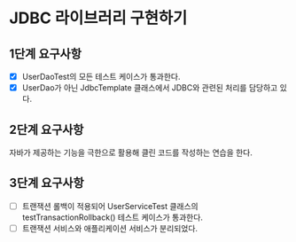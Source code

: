 # JDBC 라이브러리 구현하기

## 1단계 요구사항

- [x] UserDaoTest의 모든 테스트 케이스가 통과한다.
- [x] UserDao가 아닌 JdbcTemplate 클래스에서 JDBC와 관련된 처리를 담당하고 있다.

## 2단계 요구사항
자바가 제공하는 기능을 극한으로 활용해 클린 코드를 작성하는 연습을 한다.

## 3단계 요구사항
- [ ] 트랜잭션 롤백이 적용되어 UserServiceTest 클래스의 testTransactionRollback() 테스트 케이스가 통과한다.
- [ ] 트랜잭션 서비스와 애플리케이션 서비스가 분리되었다.
